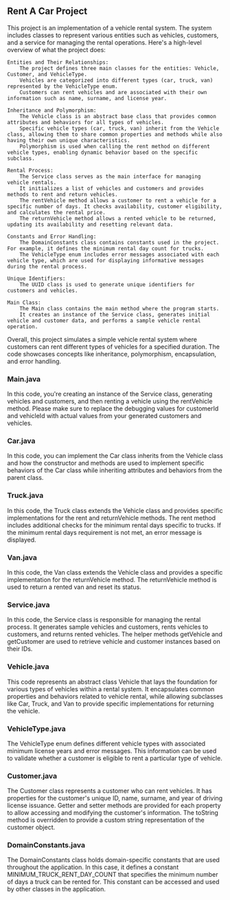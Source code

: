 ## Rent A Car Project

This project is an implementation of a vehicle rental system. The system includes classes to represent various entities such as vehicles, customers, and a service for managing the rental operations. Here's a high-level overview of what the project does:

    Entities and Their Relationships:
        The project defines three main classes for the entities: Vehicle, Customer, and VehicleType.
        Vehicles are categorized into different types (car, truck, van) represented by the VehicleType enum.
        Customers can rent vehicles and are associated with their own information such as name, surname, and license year.

    Inheritance and Polymorphism:
        The Vehicle class is an abstract base class that provides common attributes and behaviors for all types of vehicles.
        Specific vehicle types (car, truck, van) inherit from the Vehicle class, allowing them to share common properties and methods while also having their own unique characteristics.
        Polymorphism is used when calling the rent method on different vehicle types, enabling dynamic behavior based on the specific subclass.

    Rental Process:
        The Service class serves as the main interface for managing vehicle rentals.
        It initializes a list of vehicles and customers and provides methods to rent and return vehicles.
        The rentVehicle method allows a customer to rent a vehicle for a specific number of days. It checks availability, customer eligibility, and calculates the rental price.
        The returnVehicle method allows a rented vehicle to be returned, updating its availability and resetting relevant data.

    Constants and Error Handling:
        The DomainConstants class contains constants used in the project. For example, it defines the minimum rental day count for trucks.
        The VehicleType enum includes error messages associated with each vehicle type, which are used for displaying informative messages during the rental process.

    Unique Identifiers:
        The UUID class is used to generate unique identifiers for customers and vehicles.

    Main Class:
        The Main class contains the main method where the program starts.
        It creates an instance of the Service class, generates initial vehicle and customer data, and performs a sample vehicle rental operation.

Overall, this project simulates a simple vehicle rental system where customers can rent different types of vehicles for a specified duration. The code showcases concepts like inheritance, polymorphism, encapsulation, and error handling.

### Main.java
In this code, you're creating an instance of the Service class, generating vehicles and customers, and then renting a vehicle using the rentVehicle method. Please make sure to replace the debugging values for customerId and vehicleId with actual values from your generated customers and vehicles.

### Car.java
In this code, you can implement the Car class inherits from the Vehicle class and how the constructor and methods are used to implement specific behaviors of the Car class while inheriting attributes and behaviors from the parent class.

### Truck.java
In this code, the Truck class extends the Vehicle class and provides specific implementations for the rent and returnVehicle methods. The rent method includes additional checks for the minimum rental days specific to trucks. If the minimum rental days requirement is not met, an error message is displayed.

### Van.java
In this code, the Van class extends the Vehicle class and provides a specific implementation for the returnVehicle method. The returnVehicle method is used to return a rented van and reset its status.

### Service.java
In this code, the Service class is responsible for managing the rental process. It generates sample vehicles and customers, rents vehicles to customers, and returns rented vehicles. The helper methods getVehicle and getCustomer are used to retrieve vehicle and customer instances based on their IDs.

### Vehicle.java
This code represents an abstract class Vehicle that lays the foundation for various types of vehicles within a rental system. It encapsulates common properties and behaviors related to vehicle rental, while allowing subclasses like Car, Truck, and Van to provide specific implementations for returning the vehicle.

### VehicleType.java
The VehicleType enum defines different vehicle types with associated minimum license years and error messages. This information can be used to validate whether a customer is eligible to rent a particular type of vehicle.

### Customer.java
The Customer class represents a customer who can rent vehicles. It has properties for the customer's unique ID, name, surname, and year of driving license issuance. Getter and setter methods are provided for each property to allow accessing and modifying the customer's information. The toString method is overridden to provide a custom string representation of the customer object.

### DomainConstants.java
The DomainConstants class holds domain-specific constants that are used throughout the application. In this case, it defines a constant MINIMUM_TRUCK_RENT_DAY_COUNT that specifies the minimum number of days a truck can be rented for. This constant can be accessed and used by other classes in the application.